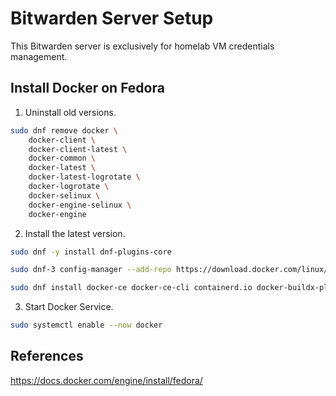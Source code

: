 # Bitwarden Server Setup

This Bitwarden server is exclusively for homelab VM credentials management.

## Install Docker on Fedora

1. Uninstall old versions.
```bash
sudo dnf remove docker \
    docker-client \
    docker-client-latest \
    docker-common \
    docker-latest \
    docker-latest-logrotate \
    docker-logrotate \
    docker-selinux \
    docker-engine-selinux \
    docker-engine
```

2. Install the latest version.
```bash
sudo dnf -y install dnf-plugins-core

sudo dnf-3 config-manager --add-repo https://download.docker.com/linux/fedora/docker-ce.repo

sudo dnf install docker-ce docker-ce-cli containerd.io docker-buildx-plugin docker-compose-plugin
```

3. Start Docker Service.
```bash
sudo systemctl enable --now docker
```

## References
https://docs.docker.com/engine/install/fedora/
